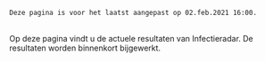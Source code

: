 `Deze pagina is voor het laatst aangepast op 02.feb.2021 16:00.`

<br />
Op deze pagina vindt u de actuele resultaten van Infectieradar. De resultaten worden binnenkort bijgewerkt.

[line-and-scatter-chart]: /results/20210126_0801_percentage_klachten_over_tijd.json


[mapchart:/results/ggd-map-nl.json]:  /results/20210126_0801_kaart_data.json
